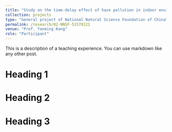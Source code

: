 ```yaml
---
title: "Study on the time-delay effect of haze pollution in indoor environment"
collection: projects
type: "General project of National Natural Science Foundation of China"
permalink: /research/02-NNSF-51578121
venue: "Prof. Yanming Kang"
role: "Participant"
---
```


This is a description of a teaching experience. You can use markdown like any other post.

Heading 1
======

Heading 2
======

Heading 3
======